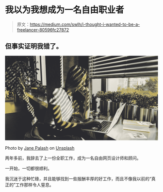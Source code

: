 # 我以为我想成为一名自由职业者

> 原文：<https://medium.com/swlh/i-thought-i-wanted-to-be-a-freelancer-80596fc27872>

## 但事实证明我错了。

![](img/589c4aa2d0cc7600dff3bf47fab3b083.png)

Photo by [Jane Palash](https://unsplash.com/@jane_palash?utm_source=medium&utm_medium=referral) on [Unsplash](https://unsplash.com?utm_source=medium&utm_medium=referral)

两年多前，我辞去了上一份全职工作，成为一名自由网页设计师和顾问。

一开始，一切都很顺利。

我沉迷于这种忙碌，并且能够找到一些报酬丰厚的好工作，而且不像我以前的“真正的”工作那样令人窒息。